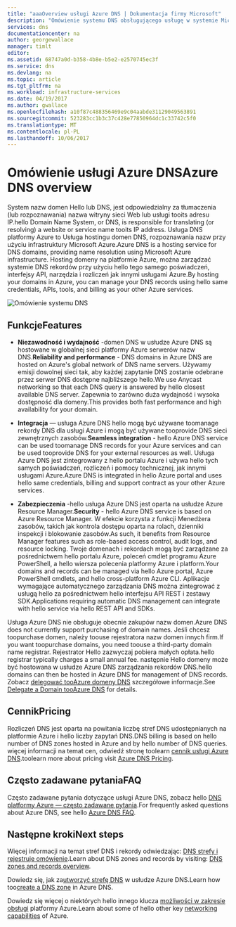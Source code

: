 ```yaml
---
title: "aaaOverview usługi Azure DNS | Dokumentacja firmy Microsoft"
description: "Omówienie systemu DNS obsługującego usługę w systemie Microsoft Azure. Hosta domeny w systemie Microsoft Azure."
services: dns
documentationcenter: na
author: georgewallace
manager: timlt
editor: 
ms.assetid: 68747a0d-b358-4b8e-b5e2-e2570745ec3f
ms.service: dns
ms.devlang: na
ms.topic: article
ms.tgt_pltfrm: na
ms.workload: infrastructure-services
ms.date: 04/19/2017
ms.author: gwallace
ms.openlocfilehash: a10f87c488356469e9c04aabde31129049563891
ms.sourcegitcommit: 523283cc1b3c37c428e77850964dc1c33742c5f0
ms.translationtype: MT
ms.contentlocale: pl-PL
ms.lasthandoff: 10/06/2017
---
```

# <a name="azure-dns-overview"></a><span data-ttu-id="31fd0-104">Omówienie usługi Azure DNS</span><span class="sxs-lookup"><span data-stu-id="31fd0-104">Azure DNS overview</span></span>

<span data-ttu-id="31fd0-105">System nazw domen Hello lub DNS, jest odpowiedzialny za tłumaczenia (lub rozpoznawania) nazwa witryny sieci Web lub usługi tooits adresu IP.</span><span class="sxs-lookup"><span data-stu-id="31fd0-105">hello Domain Name System, or DNS, is responsible for translating (or resolving) a website or service name tooits IP address.</span></span> <span data-ttu-id="31fd0-106">Usługa DNS platformy Azure to Usługa hostingu domen DNS, rozpoznawania nazw przy użyciu infrastruktury Microsoft Azure.</span><span class="sxs-lookup"><span data-stu-id="31fd0-106">Azure DNS is a hosting service for DNS domains, providing name resolution using Microsoft Azure infrastructure.</span></span> <span data-ttu-id="31fd0-107">Hosting domeny na platformie Azure, można zarządzać systemie DNS rekordów przy użyciu hello tego samego poświadczeń, interfejsy API, narzędzia i rozliczeń jak innymi usługami Azure.</span><span class="sxs-lookup"><span data-stu-id="31fd0-107">By hosting your domains in Azure, you can manage your DNS records using hello same credentials, APIs, tools, and billing as your other Azure services.</span></span>

![Omówienie systemu DNS](./media/dns-overview/scenario.png)

## <a name="features"></a><span data-ttu-id="31fd0-109">Funkcje</span><span class="sxs-lookup"><span data-stu-id="31fd0-109">Features</span></span>

* <span data-ttu-id="31fd0-110">**Niezawodność i wydajność** -domen DNS w usłudze Azure DNS są hostowane w globalnej sieci platformy Azure serwerów nazw DNS.</span><span class="sxs-lookup"><span data-stu-id="31fd0-110">**Reliability and performance** - DNS domains in Azure DNS are hosted on Azure's global network of DNS name servers.</span></span> <span data-ttu-id="31fd0-111">Używamy emisji dowolnej sieci tak, aby każdej zapytanie DNS zostanie odebrane przez serwer DNS dostępne najbliższego hello.</span><span class="sxs-lookup"><span data-stu-id="31fd0-111">We use Anycast networking so that each DNS query is answered by hello closest available DNS server.</span></span> <span data-ttu-id="31fd0-112">Zapewnia to zarówno duża wydajność i wysoka dostępność dla domeny.</span><span class="sxs-lookup"><span data-stu-id="31fd0-112">This provides both fast performance and high availability for your domain.</span></span>

* <span data-ttu-id="31fd0-113">**Integracja** — usługa Azure DNS hello mogą być używane toomanage rekordy DNS dla usługi Azure i mogą być używane tooprovide DNS sieci zewnętrznych zasobów.</span><span class="sxs-lookup"><span data-stu-id="31fd0-113">**Seamless integration** - hello Azure DNS service can be used toomanage DNS records for your Azure services and can be used tooprovide DNS for your external resources as well.</span></span> <span data-ttu-id="31fd0-114">Usługa Azure DNS jest zintegrowany z hello portalu Azure i używa hello tych samych poświadczeń, rozliczeń i pomocy technicznej, jak innymi usługami Azure.</span><span class="sxs-lookup"><span data-stu-id="31fd0-114">Azure DNS is integrated in hello Azure portal and uses hello same credentials, billing and support contract as your other Azure services.</span></span>

* <span data-ttu-id="31fd0-115">**Zabezpieczenia** -hello usługa Azure DNS jest oparta na usłudze Azure Resource Manager.</span><span class="sxs-lookup"><span data-stu-id="31fd0-115">**Security** - hello Azure DNS service is based on Azure Resource Manager.</span></span> <span data-ttu-id="31fd0-116">W efekcie korzysta z funkcji Menedżera zasobów, takich jak kontrola dostępu oparta na rolach, dzienniki inspekcji i blokowanie zasobów.</span><span class="sxs-lookup"><span data-stu-id="31fd0-116">As such, it benefits from Resource Manager features such as role-based access control, audit logs, and resource locking.</span></span> <span data-ttu-id="31fd0-117">Twoje domenach i rekordach mogą być zarządzane za pośrednictwem hello portalu Azure, poleceń cmdlet programu Azure PowerShell, a hello wiersza polecenia platformy Azure i platform.</span><span class="sxs-lookup"><span data-stu-id="31fd0-117">Your domains and records can be managed via hello Azure portal, Azure PowerShell cmdlets, and hello cross-platform Azure CLI.</span></span> <span data-ttu-id="31fd0-118">Aplikacje wymagające automatycznego zarządzania DNS można zintegrować z usługą hello za pośrednictwem hello interfejsu API REST i zestawy SDK.</span><span class="sxs-lookup"><span data-stu-id="31fd0-118">Applications requiring automatic DNS management can integrate with hello service via hello REST API and SDKs.</span></span>

<span data-ttu-id="31fd0-119">Usługa Azure DNS nie obsługuje obecnie zakupów nazw domen.</span><span class="sxs-lookup"><span data-stu-id="31fd0-119">Azure DNS does not currently support purchasing of domain names.</span></span> <span data-ttu-id="31fd0-120">Jeśli chcesz toopurchase domen, należy toouse rejestratora nazw domen innych firm.</span><span class="sxs-lookup"><span data-stu-id="31fd0-120">If you want toopurchase domains, you need toouse a third-party domain name registrar.</span></span> <span data-ttu-id="31fd0-121">Rejestrator Hello zazwyczaj pobiera małych opłata.</span><span class="sxs-lookup"><span data-stu-id="31fd0-121">hello registrar typically charges a small annual fee.</span></span> <span data-ttu-id="31fd0-122">następnie Hello domeny może być hostowana w usłudze Azure DNS zarządzania rekordów DNS.</span><span class="sxs-lookup"><span data-stu-id="31fd0-122">hello domains can then be hosted in Azure DNS for management of DNS records.</span></span> <span data-ttu-id="31fd0-123">Zobacz [delegować tooAzure domeny DNS](dns-domain-delegation.md) szczegółowe informacje.</span><span class="sxs-lookup"><span data-stu-id="31fd0-123">See [Delegate a Domain tooAzure DNS](dns-domain-delegation.md) for details.</span></span>

## <a name="pricing"></a><span data-ttu-id="31fd0-124">Cennik</span><span class="sxs-lookup"><span data-stu-id="31fd0-124">Pricing</span></span>

<span data-ttu-id="31fd0-125">Rozliczeń DNS jest oparta na powitania liczbę stref DNS udostępnianych na platformie Azure i hello liczby zapytań DNS.</span><span class="sxs-lookup"><span data-stu-id="31fd0-125">DNS billing is based on hello number of DNS zones hosted in Azure and by hello number of DNS queries.</span></span> <span data-ttu-id="31fd0-126">więcej informacji na temat cen, odwiedź stronę toolearn [cennik usługi Azure DNS](https://azure.microsoft.com/pricing/details/dns/).</span><span class="sxs-lookup"><span data-stu-id="31fd0-126">toolearn more about pricing visit [Azure DNS Pricing](https://azure.microsoft.com/pricing/details/dns/).</span></span>

## <a name="faq"></a><span data-ttu-id="31fd0-127">Często zadawane pytania</span><span class="sxs-lookup"><span data-stu-id="31fd0-127">FAQ</span></span>

<span data-ttu-id="31fd0-128">Często zadawane pytania dotyczące usługi Azure DNS, zobacz hello [DNS platformy Azure — często zadawane pytania](dns-faq.md).</span><span class="sxs-lookup"><span data-stu-id="31fd0-128">For frequently asked questions about Azure DNS, see hello [Azure DNS FAQ](dns-faq.md).</span></span>

## <a name="next-steps"></a><span data-ttu-id="31fd0-129">Następne kroki</span><span class="sxs-lookup"><span data-stu-id="31fd0-129">Next steps</span></span>

<span data-ttu-id="31fd0-130">Więcej informacji na temat stref DNS i rekordy odwiedzając: [DNS strefy i rejestruje omówienie](dns-zones-records.md).</span><span class="sxs-lookup"><span data-stu-id="31fd0-130">Learn about DNS zones and records by visiting: [DNS zones and records overview](dns-zones-records.md).</span></span>

<span data-ttu-id="31fd0-131">Dowiedz się, jak za[utworzyć strefę DNS](./dns-getstarted-create-dnszone-portal.md) w usłudze Azure DNS.</span><span class="sxs-lookup"><span data-stu-id="31fd0-131">Learn how too[create a DNS zone](./dns-getstarted-create-dnszone-portal.md) in Azure DNS.</span></span>

<span data-ttu-id="31fd0-132">Dowiedz się więcej o niektórych hello innego klucza [możliwości w zakresie obsługi](../networking/networking-overview.md) platformy Azure.</span><span class="sxs-lookup"><span data-stu-id="31fd0-132">Learn about some of hello other key [networking capabilities](../networking/networking-overview.md) of Azure.</span></span>

